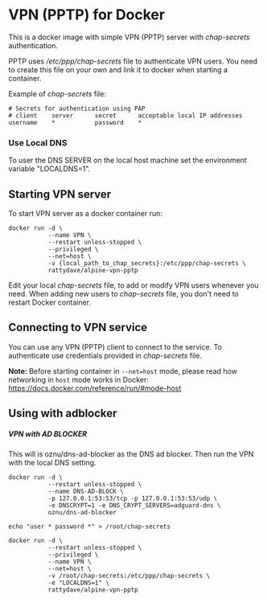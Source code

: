 # VPN (PPTP) for Docker

This is a docker image with simple VPN (PPTP) server with _chap-secrets_ authentication.

PPTP uses _/etc/ppp/chap-secrets_ file to authenticate VPN users.
You need to create this file on your own and link it to docker when starting a container.

Example of _chap-secrets_ file:

````
# Secrets for authentication using PAP
# client    server      secret      acceptable local IP addresses
username    *           password    *
````

### Use Local DNS

To user the DNS SERVER on the local host machine set the environment variable "LOCALDNS=1".


## Starting VPN server

To start VPN server as a docker container run:

````
docker run -d \
           --name VPN \
           --restart unless-stopped \
           --privileged \
           --net=host \
           -v {local_path_to_chap_secrets}:/etc/ppp/chap-secrets \
           rattydave/alpine-vpn-pptp
````

Edit your local _chap-secrets_ file, to add or modify VPN users whenever you need.
When adding new users to _chap-secrets_ file, you don't need to restart Docker container.

## Connecting to VPN service
You can use any VPN (PPTP) client to connect to the service.
To authenticate use credentials provided in _chap-secrets_ file.

**Note:** Before starting container in `--net=host` mode, please read how networking in `host` mode works in Docker:
https://docs.docker.com/reference/run/#mode-host

## Using with adblocker

##### VPN with AD BLOCKER #####

This will is oznu/dns-ad-blocker as the DNS ad blocker. Then run the VPN with the local DNS setting.

````
docker run -d \
           --restart unless-stopped \
           --name DNS-AD-BLOCK \
           -p 127.0.0.1:53:53/tcp -p 127.0.0.1:53:53/udp \
           -e DNSCRYPT=1 -e DNS_CRYPT_SERVERS=adguard-dns \
           oznu/dns-ad-blocker

echo "user * password *" > /root/chap-secrets

docker run -d \
           --restart unless-stopped \
           --privileged \
           --name VPN \
           --net=host \
           -v /root/chap-secrets:/etc/ppp/chap-secrets \
           -e "LOCALDNS=1" \
           rattydave/alpine-vpn-pptp
````

